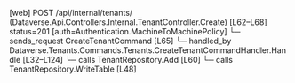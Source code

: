 [web] POST /api/internal/tenants/  (Dataverse.Api.Controllers.Internal.TenantController.Create)  [L62–L68] status=201 [auth=Authentication.MachineToMachinePolicy]
  └─ sends_request CreateTenantCommand [L65]
    └─ handled_by Dataverse.Tenants.Commands.Tenants.CreateTenantCommandHandler.Handle [L32–L124]
      └─ calls TenantRepository.Add [L60]
      └─ calls TenantRepository.WriteTable [L48]

